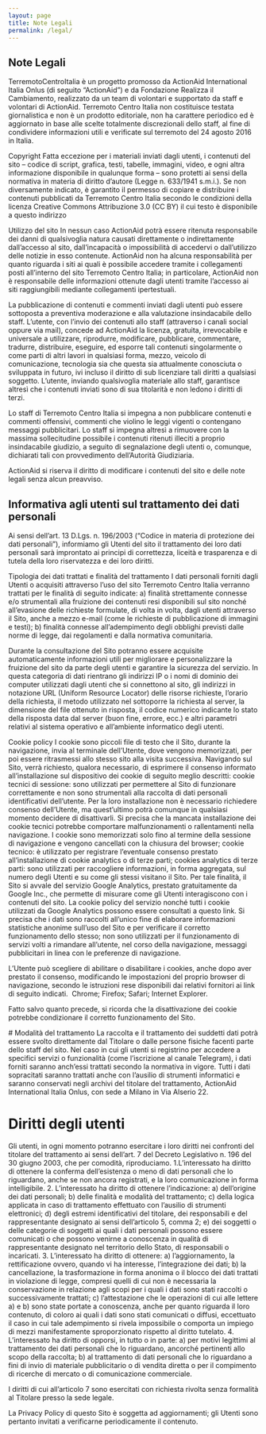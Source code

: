 ```yaml
---
layout: page
title: Note Legali
permalink: /legal/
---
```


## Note Legali

TerremotoCentroItalia è un progetto promosso da ActionAid International Italia Onlus (di seguito “ActionAid”) e da Fondazione Realizza il Cambiamento, realizzato da un team di volontari e supportato da staff e volontari di ActionAid. 
Terremoto Centro Italia non costituisce testata giornalistica e non è un prodotto editoriale, non ha carattere periodico ed è aggiornato in base alle scelte totalmente discrezionali dello staff, al fine di condividere informazioni utili e verificate sul terremoto del 24 agosto 2016 in Italia.

Copyright
Fatta eccezione per i materiali inviati dagli utenti, i contenuti del sito – codice di script, grafica, testi, tabelle, immagini, video, e ogni altra informazione disponibile in qualunque forma – sono protetti ai sensi della normativa in materia di diritto d’autore (Legge n. 633/1941 s.m.i.).
Se non diversamente indicato, è garantito il permesso di copiare e distribuire i contenuti pubblicati da Terremoto Centro Italia secondo le condizioni della licenza Creative Commons Attribuzione 3.0 (CC BY) il cui testo è disponibile a questo indirizzo [](https://creativecommons.org/licenses/by/3.0/it/)

Utilizzo del sito
In nessun caso ActionAid potrà essere ritenuta responsabile dei danni di qualsivoglia natura causati direttamente o indirettamente dall’accesso al sito, dall’incapacità o impossibilità di accedervi o dall’utilizzo delle notizie in esso contenute.
ActionAid non ha alcuna responsabilità per quanto riguarda i siti ai quali è possibile accedere tramite i collegamenti posti all’interno del sito Terremoto Centro Italia; in particolare, ActionAid non è responsabile delle informazioni ottenute dagli utenti tramite l’accesso ai siti raggiungibili mediante collegamenti ipertestuali.

La pubblicazione di contenuti e commenti inviati dagli utenti può essere sottoposta a preventiva moderazione e alla valutazione insindacabile dello staff. 
L’utente, con l’invio dei contenuti allo staff (attraverso i canali social oppure via mail), concede ad ActionAid la licenza, gratuita, irrevocabile e universale a utilizzare, riprodurre, modificare, pubblicare, commentare, tradurre, distribuire, eseguire, ed esporre tali contenuti singolarmente o come parti di altri lavori in qualsiasi forma, mezzo, veicolo di comunicazione, tecnologia sia che questa sia attualmente conosciuta o sviluppata in futuro, ivi incluso il diritto di sub licenziare tali diritti a qualsiasi soggetto.
L’utente, inviando qualsivoglia materiale allo staff, garantisce altresì che i contenuti inviati sono di sua titolarità e non ledono i diritti di terzi.

Lo staff di Terremoto Centro Italia si impegna a non pubblicare contenuti e commenti offensivi, commenti che violino le leggi vigenti o contengano messaggi pubblicitari.
Lo staff si impegna altresì a rimuovere con la massima sollecitudine possibile i contenuti ritenuti illeciti a proprio insindacabile giudizio, a seguito di segnalazione degli utenti o, comunque, dichiarati tali con provvedimento dell’Autorità Giudiziaria.

ActionAid si riserva il diritto di modificare i contenuti del sito e delle note legali senza alcun preavviso.

## Informativa agli utenti sul trattamento dei dati personali

Ai sensi dell’art. 13 D.Lgs. n. 196/2003 (“Codice in materia di protezione dei dati personali”), informiamo gli Utenti del sito [](www.terremotocentroitalia.info) il trattamento dei loro dati personali sarà improntato ai principi di correttezza, liceità e trasparenza e di tutela della loro riservatezza e dei loro diritti.

Tipologia dei dati trattati e finalità del trattamento
I dati personali forniti dagli Utenti o acquisiti attraverso l’uso del sito Terremoto Centro Italia verranno trattati per le finalità di seguito indicate:
a) finalità strettamente connesse e/o strumentali alla fruizione dei contenuti resi disponibili sul sito [](www.terremotocentroitalia.info) nonché all’evasione delle richieste formulate, di volta in volta, dagli utenti attraverso il Sito, anche a mezzo e-mail (come le richieste di pubblicazione di immagini e testi);
b) finalità connesse all’adempimento degli obblighi previsti dalle norme di legge, dai regolamenti e dalla normativa comunitaria.

Durante la consultazione del Sito potranno essere acquisite automaticamente informazioni utili per migliorare e personalizzare la fruizione del sito da parte degli utenti e garantire la sicurezza del servizio.
In questa categoria di dati rientrano gli indirizzi IP o i nomi di dominio dei computer utilizzati dagli utenti che si connettono al sito, gli indirizzi in notazione URL (Uniform Resource Locator) delle risorse richieste, l’orario della richiesta, il metodo utilizzato nel sottoporre la richiesta al server, la dimensione del file ottenuto in risposta, il codice numerico indicante lo stato della risposta data dal server (buon fine, errore, ecc.) e altri parametri relativi al sistema operativo e all’ambiente informatico degli utenti.

Cookie policy
I cookie sono piccoli file di testo che il Sito, durante la navigazione, invia al terminale dell’Utente, dove vengono memorizzati, per poi essere ritrasmessi allo stesso sito alla visita successiva.
Navigando sul Sito, verrà richiesto, qualora necessario, di esprimere il consenso informato all’installazione sul dispositivo dei cookie di seguito meglio descritti:
cookie tecnici di sessione: sono utilizzati per permettere al Sito di funzionare correttamente e non sono strumentali alla raccolta di dati personali identificativi dell’utente. Per la loro installazione non è necessario richiedere consenso dell’Utente, ma quest’ultimo potrà comunque in qualsiasi momento decidere di disattivarli. Si precisa che la mancata installazione dei cookie tecnici potrebbe comportare malfunzionamenti o rallentamenti nella navigazione. I cookie sono memorizzati solo fino al termine della sessione di navigazione e vengono cancellati con la chiusura del browser;
cookie tecnico: è utilizzato per registrare l’eventuale consenso prestato all’installazione di cookie analytics o di terze parti;
cookies analytics di terze parti: sono utilizzati per raccogliere informazioni, in forma aggregata, sul numero degli Utenti e su come gli stessi visitano il Sito. Per tale finalità, il Sito si avvale del servizio Google Analytics, prestato gratuitamente da Google Inc., che permette di misurare come gli Utenti interagiscono con i contenuti del sito. La cookie policy del servizio nonché tutti i cookie utilizzati da Google Analytics possono essere consultati a questo link. Si precisa che i dati sono raccolti all’unico fine di elaborare informazioni statistiche anonime sull’uso del Sito e per verificare il corretto funzionamento dello stesso; non sono utilizzati per il funzionamento di servizi volti a rimandare all’utente, nel corso della navigazione, messaggi pubblicitari in linea con le preferenze di navigazione.

L’Utente può scegliere di abilitare o disabilitare i cookies, anche dopo aver prestato il consenso, modificando le impostazioni del proprio browser di navigazione, secondo le istruzioni rese disponibili dai relativi fornitori ai link di seguito indicati. 
Chrome;
Firefox;
Safari;
Internet Explorer.

Fatto salvo quanto precede, si ricorda che la disattivazione dei cookie potrebbe condizionare il corretto funzionamento del Sito.

# Modalità del trattamento
La raccolta e il trattamento dei suddetti dati potrà essere svolto direttamente dal Titolare o dalle persone fisiche facenti parte dello staff del sito.
Nel caso in cui gli utenti si registrino per accedere a specifici servizi o funzionalità (come l’iscrizione al canale Telegram), i dati forniti saranno anch’essi trattati secondo la normativa in vigore.
Tutti i dati sopracitati saranno trattati anche con l’ausilio di strumenti informatici e saranno conservati negli archivi del titolare del trattamento, ActionAid International Italia Onlus, con sede a Milano in Via Alserio 22.
 
# Diritti degli utenti
Gli utenti, in ogni momento potranno esercitare i loro diritti nei confronti del titolare del trattamento ai sensi dell’art. 7 del Decreto Legislativo n. 196 del 30 giugno 2003, che per comodità, riproduciamo.
1.L’interessato ha diritto di ottenere la conferma dell’esistenza o meno di dati personali che lo riguardano, anche se non ancora registrati, e la loro comunicazione in forma intelligibile.
2. L’interessato ha diritto di ottenere l’indicazione:
a) dell’origine dei dati personali;
b) delle finalità e modalità del trattamento;
c) della logica applicata in caso di trattamento effettuato con l’ausilio di strumenti elettronici;
d) degli estremi identificativi del titolare, dei responsabili e del rappresentante designato ai sensi dell’articolo 5, comma 2;
e) dei soggetti o delle categorie di soggetti ai quali i dati personali possono essere comunicati o che possono venirne a conoscenza in qualità di rappresentante designato nel territorio dello Stato, di responsabili o incaricati.
3. L’interessato ha diritto di ottenere:
a) l’aggiornamento, la rettificazione ovvero, quando vi ha interesse, l’integrazione dei dati;
b) la cancellazione, la trasformazione in forma anonima o il blocco dei dati trattati in violazione di legge, compresi quelli di cui non è necessaria la conservazione in relazione agli scopi per i quali i dati sono stati raccolti o successivamente trattati;
c) l’attestazione che le operazioni di cui alle lettere a) e b) sono state portate a conoscenza, anche per quanto riguarda il loro contenuto, di coloro ai quali i dati sono stati comunicati o diffusi, eccettuato il caso in cui tale adempimento si rivela impossibile o comporta un impiego di mezzi manifestamente sproporzionato rispetto al diritto tutelato.
4. L’interessato ha diritto di opporsi, in tutto o in parte:
a) per motivi legittimi al trattamento dei dati personali che lo riguardano, ancorché pertinenti allo scopo della raccolta;
b) al trattamento di dati personali che lo riguardano a fini di invio di materiale pubblicitario o di vendita diretta o per il compimento di ricerche di mercato o di comunicazione commerciale.

I diritti di cui all’articolo 7 sono esercitati con richiesta rivolta senza formalità al Titolare presso la sede legale.

La Privacy Policy di questo Sito è soggetta ad aggiornamenti; gli Utenti sono pertanto invitati a verificarne periodicamente il contenuto.
